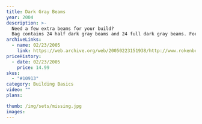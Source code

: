 ```yaml
---
title: Dark Gray Beams
year: 2004
description: >-
  Need a few extra beams for your build?
  Bag contains 24 half dark gray beams and 24 full dark gray beams. For use with any Rokenbok build. 48 piece total.
archiveLinks:
  - name: 02/23/2005
    link: https://web.archive.org/web/20050223151938/http://www.rokenbok.com/catalog/pd_bb_10913.html
priceHistory:
  - date: 02/23/2005
    price: 14.99
skus:
  - "#10913"
category: Building Basics
video: ""
plans:

thumb: /img/sets/missing.jpg
images:
---
```

